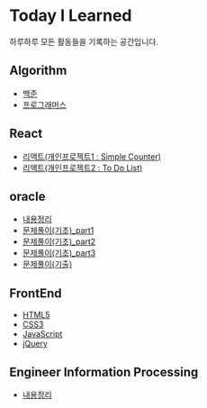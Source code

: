 # Today I Learned
하루하루 모든 활동들을 기록하는 공간입니다.

## Algorithm
- [백준](https://github.com/NanoKim/Algorithm/tree/main/%EB%B0%B1%EC%A4%80)
- [프로그래머스](https://github.com/NanoKim/Algorithm/tree/main/%ED%94%84%EB%A1%9C%EA%B7%B8%EB%9E%98%EB%A8%B8%EC%8A%A4/unrated)

## React
- [리액트(개인프로젝트1 : Simple Counter)](https://github.com/NanoKim/TIL/tree/main/React/react-project01)
- [리액트(개인프로젝트2 : To Do List)](https://github.com/NanoKim/TIL/tree/main/React/react-project02)

## oracle
- [내용정리](https://github.com/NanoKim/TIL/blob/main/oracle/%EB%82%B4%EC%9A%A9%EC%A0%95%EB%A6%AC.md)
- [문제풀이(기초)_part1](https://github.com/NanoKim/TIL/blob/main/oracle/%EB%AC%B8%EC%A0%9C%ED%92%80%EC%9D%B4(%EA%B8%B0%EC%B4%88)_part1.md)
- [문제풀이(기초)_part2](https://github.com/NanoKim/TIL/blob/main/oracle/%EB%AC%B8%EC%A0%9C%ED%92%80%EC%9D%B4(%EA%B8%B0%EC%B4%88)_part2.md)
- [문제풀이(기초)_part3](https://github.com/NanoKim/TIL/blob/main/oracle/%EB%AC%B8%EC%A0%9C%ED%92%80%EC%9D%B4(%EA%B8%B0%EC%B4%88)_part3.md)
- [문제풀이(기출)](https://github.com/NanoKim/TIL/blob/main/oracle/%EB%AC%B8%EC%A0%9C%ED%92%80%EC%9D%B4(%EA%B8%B0%EC%B6%9C).md)

## FrontEnd
- [HTML5](https://github.com/NanoKim/TIL/blob/main/FrontEnd/HTML5/%EB%82%B4%EC%9A%A9%EC%A0%95%EB%A6%AC.md)
- [CSS3](https://github.com/NanoKim/TIL/blob/main/FrontEnd/CSS3/%EB%82%B4%EC%9A%A9%EC%A0%95%EB%A6%AC.md)
- [JavaScript](https://github.com/NanoKim/TIL/blob/main/FrontEnd/JavaScript/%EB%82%B4%EC%9A%A9%EC%A0%95%EB%A6%AC.md)
- [jQuery](https://github.com/NanoKim/TIL/blob/main/FrontEnd/jQuery/%EB%82%B4%EC%9A%A9%EC%A0%95%EB%A6%AC.md)

## Engineer Information Processing
- [내용정리](https://github.com/NanoKim/TIL/tree/main/Engineer%20Information%20Processing)

<!--
## TBU
- 
-->
